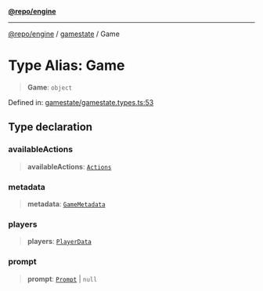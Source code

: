 [**@repo/engine**](../../README.md)

***

[@repo/engine](../../modules.md) / [gamestate](../README.md) / Game

# Type Alias: Game

> **Game**: `object`

Defined in: [gamestate/gamestate.types.ts:53](https://github.com/alexqguo/drinking-board-game-v3/blob/56df34968617deee505d881352afe56efb53b2a4/packages/engine/src/gamestate/gamestate.types.ts#L53)

## Type declaration

### availableActions

> **availableActions**: [`Actions`](../../actions/interfaces/Actions.md)

### metadata

> **metadata**: [`GameMetadata`](../interfaces/GameMetadata.md)

### players

> **players**: [`PlayerData`](../interfaces/PlayerData.md)

### prompt

> **prompt**: [`Prompt`](Prompt.md) \| `null`

